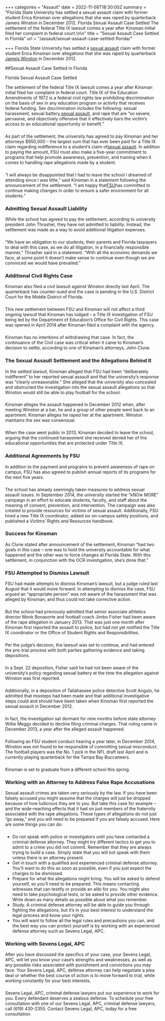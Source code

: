 +++
categories = "Assault"
date = 2022-11-08T18:30:00Z
summary = "Florida State University has settled a sexual assault claim with former student Erica Kinsman over allegations that she was raped by quarterback Jameis Winston in December 2012. Florida Sexual Assault Case Settled The settlement of the federal Title IX lawsuit comes a year after Kinsman initial filed her complaint in federal court.\n\n"
title = "Sexual Assault Case Settled in Florida"
url = "/assault/sexual-assault-case-settled-florida/"

+++
Florida State University has settled a [sexual assault](https://www.sevenslegal.com/) claim with former student Erica Kinsman over allegations that she was raped by quarterback [Jameis Winston](https://www.sevenslegal.com/) in December 2012.

\##Sexual Assault Case Settled in Florida

Florida Sexual Assault Case Settled

The settlement of the federal Title IX lawsuit comes a year after Kinsman initial filed her complaint in federal court. Title IX of the Education Amendments of 1972 is a federal civil rights law prohibiting discrimination on the basis of sex in any education program or activity that receives federal funding. Sex discrimination includes the following: sexual harassment, sexual battery,[sexual assault](https://www.sevenslegal.com/), and rape that are “so severe, pervasive, and objectively offensive that it effectively bars the victim’s access to an educational opportunity or benefit.”

### 

As part of the settlement, the university has agreed to pay Kinsman and her attorneys $950,000 – the largest sum that has ever been paid for a Title IX claim regarding indifference to a student’s claim of[sexual assault](https://www.sevenslegal.com/). In addition to paying the amount, FSU must also make a five-year commitment to programs that help promote awareness, prevention, and training when it comes to handling rape allegations made by a student.

### 

“I will always be disappointed that I had to leave the school I dreamed of attending since I was little,” said Kinsman in a statement following the announcement of the settlement. “I am happy that[FSU](https://www.sevenslegal.com/)has committed to continue making changes in order to ensure a safer environment for all students.”

### Admitting Sexual Assault Liability

While the school has agreed to pay the settlement, according to university president John Thrasher, they have not admitted to liability. Instead, the settlement was made as a way to avoid additional litigation expenses.

### 

“We have an obligation to our students, their parents and Florida taxpayers to deal with this case, as we do all litigation, in a financially responsible manner,” Thrasher said in a statement. “With all the economic demands we face, at some point it doesn’t make sense to continue even though we are convinced we would have prevailed.”

### Additional Civil Rights Case

Kinsman also filed a civil lawsuit against Winston directly last April. The quarterback has counter-sued and the case is pending in the U.S. District Court for the Middle District of Florida.

### 

This new settlement between FSU and Kinsman will not affect a third ongoing lawsuit that Kinsman has lodged – a Title IX investigation of FSU being led by the Department of Education’s Office for Civil Rights. This case was opened in April 2014 after Kinsman filed a complaint with the agency.

### 

Kinsman has no intentions of withdrawing that case. In fact, the continuance of the Civil case was critical when it came to Kinsman’s decision to settle, according to one of Kinsman’s attorneys, John Clune.

### The Sexual Assault Settlement and the Allegations Behind It

In the settled lawsuit, Kinsman alleged that FSU had been “deliberately indifferent” to her reported sexual assault and that the university’s response was “clearly unreasonable.” She alleged that the university also concealed and obstructed the investigation into the sexual assault allegations so that Winston would still be able to play football for the school.

### 

Kinsman alleges the assault happened in December 2012 when, after meeting Winston at a bar, he and a group of other people went back to an apartment. Kinsman alleges he raped her at the apartment. Winston maintains the sex was consensual.

### 

When the case went public in 2013, Kinsman decided to leave the school, arguing that the continued harassment she received denied her of the educational opportunities that are protected under Title IX.

### Additional Agreements by FSU

In addition to the payment and programs to prevent awareness of rape on campus, FSU has also agreed to publish annual reports of its programs for the next five years.

### 

The school has already seemingly taken measures to address sexual assault issues. In September 2014, the university started the “kNOw MORE” campaign in an effort to educate students, faculty, and staff about the meaning of consent, prevention, and intervention. The campaign was also created to provide resources for victims of sexual assault. Additionally, FSU hired a new Title IX coordinator, added six on-campus safety positions, and published a Victims’ Rights and Resources handbook.

### Success for Kinsman

As Clune stated after announcement of the settlement, Kinsman “had two goals in this case – one was to hold the university accountable for what happened and the other was to force changes at Florida State. With this settlement, in conjunction with the OCR investigation, she’s done that.”

### FSU Attempted to Dismiss Lawsuit

FSU had made attempts to dismiss Kinsman’s lawsuit, but a judge ruled last August that it would move forward. In attempting to dismiss the case, FSU argued an “appropriate person” was not aware of the harassment that was alleged by Kinsman, and thus could not take corrective action.

### 

But the school had previously admitted that senior associate athletics director Monk Bonasorte and football coach Jimbo Fisher had been aware of the rape allegation in January 2013. That was just one month after Kinsman first reported the assault to police, but had not yet notified the Title IX coordinator or the Office of Student Rights and Responsibilities.

### 

Per the judge’s decision, the lawsuit was set to continue, and had entered the pre-trial process with both parties gathering evidence and taking depositions.

### 

In a Sept. 22 deposition, Fisher said he had not been aware of the university’s policy regarding sexual battery at the time the allegation against Winston was first reported.

### 

Additionally, in a deposition of Tallahassee police detective Scott Angulo, he admitted that missteps had been made and that additional investigative steps could and should have been taken when Kinsman first reported the sexual assault in December 2012.

### 

In fact, the investigation sat dormant for nine months before state attorney Willie Meggs decided to decline filing criminal charges. That ruling came in December 2013, a year after the alleged assault happened.

### 

Following an FSU student conduct hearing a year later, in December 2014, Winston was not found to be responsible of committing sexual misconduct. The football players was the No. 1 pick in the NFL draft last April and is currently playing quarterback for the Tampa Bay Buccaneers.

### 

Kinsman is set to graduate from a different school this spring.

### Working with an Attorney to Address False Rape Accusations

Sexual assault crimes are taken very seriously by the law. If you have been falsely accused you might assume that the charges will just be dropped because of how ludicrous they are to you. But take this case for example – and the wide-reaching effects that it had on just members of the fraternity associated with the rape allegations. These types of allegations do not just “go away,” and you will need to be prepared if you are falsely accused. Here are some things you can do:

### 

* Do not speak with police or investigators until you have contacted a criminal defense attorney. They might try different tactics to get you to admit to a crime you did not commit. Remember that they are always trying to build a case. Simply state that you will not speak with them unless there is an attorney present.
* Get in touch with a qualified and experienced criminal defense attorney. You’ll want to do this as soon as possible, even if you just expect the charges to be dismissed.
* Prepare for what the allegations might bring. You will be asked to defend yourself, so you’ll need to be prepared. This means contacting witnesses that can testify or provide an alibi for you. You might also need to take psychological tests, or be asked to provide other evidence. Write down as many details as possible about what you remember.
* Study. A criminal defense attorney will be able to guide you through fighting the allegations, but it’s in your best interest to understand the legal process and know your rights.
* You will want to follow all the legal rules and precautions you can, and the best way you can protect yourself is by working with an experienced defense attorney such as Sevens Legal, APC.

### Working with Sevens Legal, APC

After you have discussed the specifics of your case, your Sevens Legal, APC, will let you know your case’s strengths and weaknesses, as well as any possible risks associated with punishment and convictions you may face. Your Sevens Legal, APC, defense attorney can help negotiate a plea deal or whether the best course of action is to move forward to trial, while working constantly for your best interests.

### 

Sevens Legal, APC, criminal defense lawyers put our experience to work for you. Every defendant deserves a zealous defense. To schedule your free consultation with one of our Sevens Legal, APC, criminal defense lawyers, call (619) 430-2355. Contact Sevens Legal, APC, today for a free consultation.